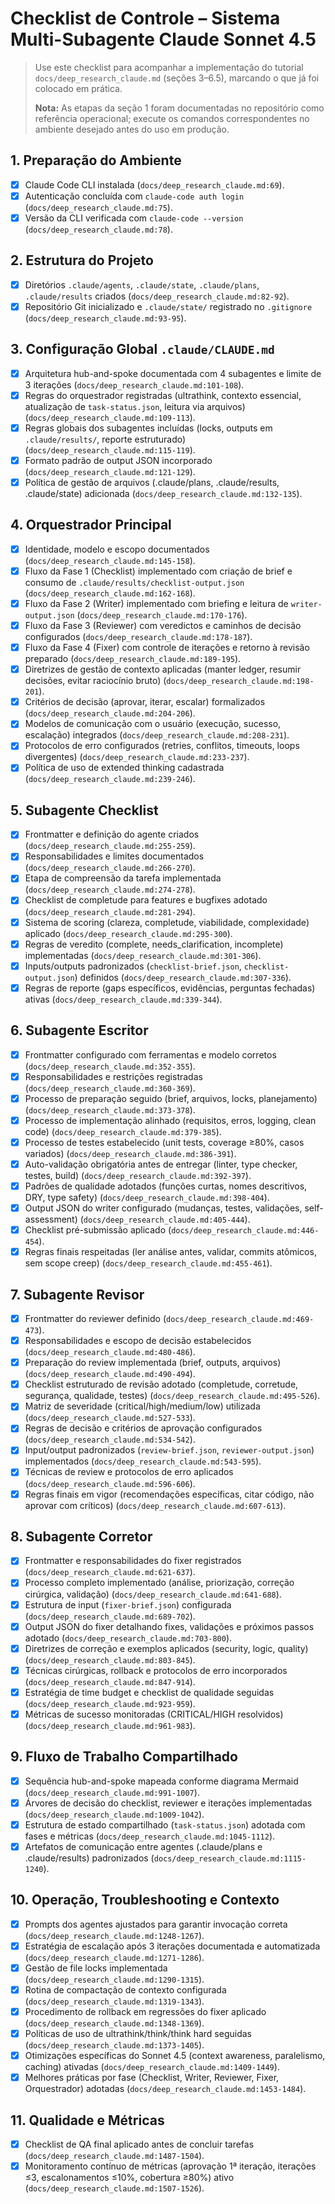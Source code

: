 # Checklist de Controle – Sistema Multi-Subagente Claude Sonnet 4.5

> Use este checklist para acompanhar a implementação do tutorial `docs/deep_research_claude.md` (seções 3–6.5), marcando o que já foi colocado em prática.
>
> **Nota:** As etapas da seção 1 foram documentadas no repositório como referência operacional; execute os comandos correspondentes no ambiente desejado antes do uso em produção.

## 1. Preparação do Ambiente
- [x] Claude Code CLI instalada (`docs/deep_research_claude.md:69`).
- [x] Autenticação concluída com `claude-code auth login` (`docs/deep_research_claude.md:75`).
- [x] Versão da CLI verificada com `claude-code --version` (`docs/deep_research_claude.md:78`).

## 2. Estrutura do Projeto
- [x] Diretórios `.claude/agents`, `.claude/state`, `.claude/plans`, `.claude/results` criados (`docs/deep_research_claude.md:82-92`).
- [x] Repositório Git inicializado e `.claude/state/` registrado no `.gitignore` (`docs/deep_research_claude.md:93-95`).

## 3. Configuração Global `.claude/CLAUDE.md`
- [x] Arquitetura hub-and-spoke documentada com 4 subagentes e limite de 3 iterações (`docs/deep_research_claude.md:101-108`).
- [x] Regras do orquestrador registradas (ultrathink, contexto essencial, atualização de `task-status.json`, leitura via arquivos) (`docs/deep_research_claude.md:109-113`).
- [x] Regras globais dos subagentes incluídas (locks, outputs em `.claude/results/`, reporte estruturado) (`docs/deep_research_claude.md:115-119`).
- [x] Formato padrão de output JSON incorporado (`docs/deep_research_claude.md:121-129`).
- [x] Política de gestão de arquivos (.claude/plans, .claude/results, .claude/state) adicionada (`docs/deep_research_claude.md:132-135`).

## 4. Orquestrador Principal
- [x] Identidade, modelo e escopo documentados (`docs/deep_research_claude.md:145-158`).
- [x] Fluxo da Fase 1 (Checklist) implementado com criação de brief e consumo de `.claude/results/checklist-output.json` (`docs/deep_research_claude.md:162-168`).
- [x] Fluxo da Fase 2 (Writer) implementado com briefing e leitura de `writer-output.json` (`docs/deep_research_claude.md:170-176`).
- [x] Fluxo da Fase 3 (Reviewer) com veredictos e caminhos de decisão configurados (`docs/deep_research_claude.md:178-187`).
- [x] Fluxo da Fase 4 (Fixer) com controle de iterações e retorno à revisão preparado (`docs/deep_research_claude.md:189-195`).
- [x] Diretrizes de gestão de contexto aplicadas (manter ledger, resumir decisões, evitar raciocínio bruto) (`docs/deep_research_claude.md:198-201`).
- [x] Critérios de decisão (aprovar, iterar, escalar) formalizados (`docs/deep_research_claude.md:204-206`).
- [x] Modelos de comunicação com o usuário (execução, sucesso, escalação) integrados (`docs/deep_research_claude.md:208-231`).
- [x] Protocolos de erro configurados (retries, conflitos, timeouts, loops divergentes) (`docs/deep_research_claude.md:233-237`).
- [x] Política de uso de extended thinking cadastrada (`docs/deep_research_claude.md:239-246`).

## 5. Subagente Checklist
- [x] Frontmatter e definição do agente criados (`docs/deep_research_claude.md:255-259`).
- [x] Responsabilidades e limites documentados (`docs/deep_research_claude.md:266-270`).
- [x] Etapa de compreensão da tarefa implementada (`docs/deep_research_claude.md:274-278`).
- [x] Checklist de completude para features e bugfixes adotado (`docs/deep_research_claude.md:281-294`).
- [x] Sistema de scoring (clareza, completude, viabilidade, complexidade) aplicado (`docs/deep_research_claude.md:295-300`).
- [x] Regras de veredito (complete, needs_clarification, incomplete) implementadas (`docs/deep_research_claude.md:301-306`).
- [x] Inputs/outputs padronizados (`checklist-brief.json`, `checklist-output.json`) definidos (`docs/deep_research_claude.md:307-336`).
- [x] Regras de reporte (gaps específicos, evidências, perguntas fechadas) ativas (`docs/deep_research_claude.md:339-344`).

## 6. Subagente Escritor
- [x] Frontmatter configurado com ferramentas e modelo corretos (`docs/deep_research_claude.md:352-355`).
- [x] Responsabilidades e restrições registradas (`docs/deep_research_claude.md:360-369`).
- [x] Processo de preparação seguido (brief, arquivos, locks, planejamento) (`docs/deep_research_claude.md:373-378`).
- [x] Processo de implementação alinhado (requisitos, erros, logging, clean code) (`docs/deep_research_claude.md:379-385`).
- [x] Processo de testes estabelecido (unit tests, coverage ≥80%, casos variados) (`docs/deep_research_claude.md:386-391`).
- [x] Auto-validação obrigatória antes de entregar (linter, type checker, testes, build) (`docs/deep_research_claude.md:392-397`).
- [x] Padrões de qualidade adotados (funções curtas, nomes descritivos, DRY, type safety) (`docs/deep_research_claude.md:398-404`).
- [x] Output JSON do writer configurado (mudanças, testes, validações, self-assessment) (`docs/deep_research_claude.md:405-444`).
- [x] Checklist pré-submissão aplicado (`docs/deep_research_claude.md:446-454`).
- [x] Regras finais respeitadas (ler análise antes, validar, commits atômicos, sem scope creep) (`docs/deep_research_claude.md:455-461`).

## 7. Subagente Revisor
- [x] Frontmatter do reviewer definido (`docs/deep_research_claude.md:469-473`).
- [x] Responsabilidades e escopo de decisão estabelecidos (`docs/deep_research_claude.md:480-486`).
- [x] Preparação do review implementada (brief, outputs, arquivos) (`docs/deep_research_claude.md:490-494`).
- [x] Checklist estruturado de revisão adotado (completude, corretude, segurança, qualidade, testes) (`docs/deep_research_claude.md:495-526`).
- [x] Matriz de severidade (critical/high/medium/low) utilizada (`docs/deep_research_claude.md:527-533`).
- [x] Regras de decisão e critérios de aprovação configurados (`docs/deep_research_claude.md:534-542`).
- [x] Input/output padronizados (`review-brief.json`, `reviewer-output.json`) implementados (`docs/deep_research_claude.md:543-595`).
- [x] Técnicas de review e protocolos de erro aplicados (`docs/deep_research_claude.md:596-606`).
- [x] Regras finais em vigor (recomendações específicas, citar código, não aprovar com críticos) (`docs/deep_research_claude.md:607-613`).

## 8. Subagente Corretor
- [x] Frontmatter e responsabilidades do fixer registrados (`docs/deep_research_claude.md:621-637`).
- [x] Processo completo implementado (análise, priorização, correção cirúrgica, validação) (`docs/deep_research_claude.md:641-688`).
- [x] Estrutura de input (`fixer-brief.json`) configurada (`docs/deep_research_claude.md:689-702`).
- [x] Output JSON do fixer detalhando fixes, validações e próximos passos adotado (`docs/deep_research_claude.md:703-800`).
- [x] Diretrizes de correção e exemplos aplicados (security, logic, quality) (`docs/deep_research_claude.md:803-845`).
- [x] Técnicas cirúrgicas, rollback e protocolos de erro incorporados (`docs/deep_research_claude.md:847-914`).
- [x] Estratégia de time budget e checklist de qualidade seguidas (`docs/deep_research_claude.md:923-959`).
- [x] Métricas de sucesso monitoradas (CRITICAL/HIGH resolvidos) (`docs/deep_research_claude.md:961-983`).

## 9. Fluxo de Trabalho Compartilhado
- [x] Sequência hub-and-spoke mapeada conforme diagrama Mermaid (`docs/deep_research_claude.md:991-1007`).
- [x] Árvores de decisão do checklist, reviewer e iterações implementadas (`docs/deep_research_claude.md:1009-1042`).
- [x] Estrutura de estado compartilhado (`task-status.json`) adotada com fases e métricas (`docs/deep_research_claude.md:1045-1112`).
- [x] Artefatos de comunicação entre agentes (.claude/plans e .claude/results) padronizados (`docs/deep_research_claude.md:1115-1240`).

## 10. Operação, Troubleshooting e Contexto
- [x] Prompts dos agentes ajustados para garantir invocação correta (`docs/deep_research_claude.md:1248-1267`).
- [x] Estratégia de escalação após 3 iterações documentada e automatizada (`docs/deep_research_claude.md:1271-1286`).
- [x] Gestão de file locks implementada (`docs/deep_research_claude.md:1290-1315`).
- [x] Rotina de compactação de contexto configurada (`docs/deep_research_claude.md:1319-1343`).
- [x] Procedimento de rollback em regressões do fixer aplicado (`docs/deep_research_claude.md:1348-1369`).
- [x] Políticas de uso de ultrathink/think/think hard seguidas (`docs/deep_research_claude.md:1373-1405`).
- [x] Otimizações específicas do Sonnet 4.5 (context awareness, paralelismo, caching) ativadas (`docs/deep_research_claude.md:1409-1449`).
- [x] Melhores práticas por fase (Checklist, Writer, Reviewer, Fixer, Orquestrador) adotadas (`docs/deep_research_claude.md:1453-1484`).

## 11. Qualidade e Métricas
- [x] Checklist de QA final aplicado antes de concluir tarefas (`docs/deep_research_claude.md:1487-1504`).
- [x] Monitoramento contínuo de métricas (aprovação 1ª iteração, iterações ≤3, escalonamentos ≤10%, cobertura ≥80%) ativo (`docs/deep_research_claude.md:1507-1526`).

